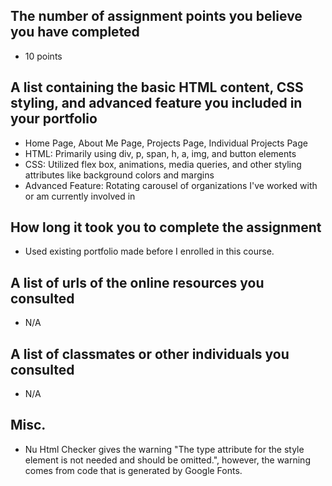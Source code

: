 ## The number of assignment points you believe you have completed

- 10 points

## A list containing the basic HTML content, CSS styling, and advanced feature you included in your portfolio

- Home Page, About Me Page, Projects Page, Individual Projects Page
- HTML: Primarily using div, p, span, h, a, img, and button elements
- CSS: Utilized flex box, animations, media queries, and other styling attributes like background colors and margins
- Advanced Feature: Rotating carousel of organizations I've worked with or am currently involved in


## How long it took you to complete the assignment

- Used existing portfolio made before I enrolled in this course.

## A list of urls of the online resources you consulted

- N/A

## A list of classmates or other individuals you consulted

- N/A

## Misc.

- Nu Html Checker gives the warning "The type attribute for the style element is not needed and should be omitted.", however, the warning comes from code that is generated by Google Fonts.
  
